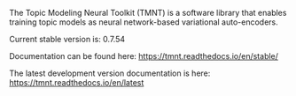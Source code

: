 The Topic Modeling Neural Toolkit (TMNT) is a software library that enables training
topic models as neural network-based variational auto-encoders.

Current stable version is: 0.7.54

Documentation can be found here: https://tmnt.readthedocs.io/en/stable/

The latest development version documentation is here: https://tmnt.readthedocs.io/en/latest

